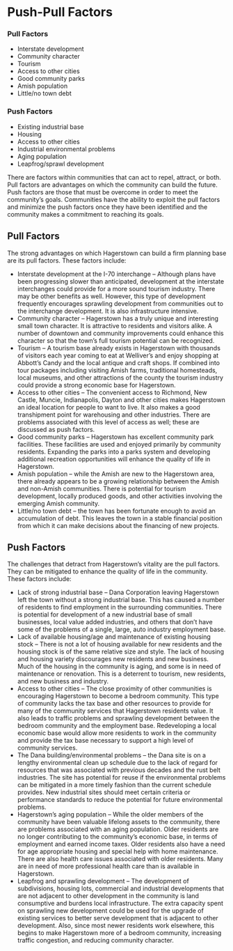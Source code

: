 # Push-Pull Factors

<aside>
  <h3>Pull Factors</h3>
  <ul>
    <li>Interstate development</li>
    <li>Community character</li>
    <li>Tourism</li>
    <li>Access to other cities</li>
    <li>Good community parks</li>
    <li>Amish population</li>
    <li>Little/no town debt</li>
  </ul>
  <h3>Push Factors</h3>
  <ul>
    <li>Existing industrial base</li>
    <li>Housing</li>
    <li>Access to other cities</li>
    <li>Industrial environmental problems</li>
    <li>Aging population</li>
    <li>Leapfrog/sprawl development</li>
  </ul>
</aside>

There are factors within communities that can act to repel, attract, or both. Pull factors are advantages on which the community can build the future. Push factors are those that must be overcome in order to meet the community’s goals. Communities have the ability to exploit the pull factors and minimize the push factors once they have been identified and the community makes a commitment to reaching its goals.

## Pull Factors

The strong advantages on which Hagerstown can build a firm planning base are its pull factors. These factors include:

- Interstate development at the I-70 interchange – Although plans have been progressing slower than anticipated, development at the interstate interchanges could provide for a more sound tourism industry. There may be other benefits as well. However, this type of development frequently encourages sprawling development from communities out to the interchange development. It is also infrastructure intensive.
- Community character – Hagerstown has a truly unique and interesting small town character. It is attractive to residents and visitors alike. A number of downtown and community improvements could enhance this character so that the town’s full tourism potential can be recognized.
- Tourism – A tourism base already exists in Hagerstown with thousands of visitors each year coming to eat at Welliver’s and enjoy shopping at Abbott’s Candy and the local antique and craft shops. If combined into tour packages including visiting Amish farms, traditional homesteads, local museums, and other attractions of the county the tourism industry could provide a strong economic base for Hagerstown.
- Access to other cities – The convenient access to Richmond, New Castle, Muncie, Indianapolis, Dayton and other cities makes Hagerstown an ideal location for people to want to live. It also makes a good transhipment point for warehousing and other industries. There are problems associated with this level of access as well; these are discussed as push factors.
- Good community parks – Hagerstown has excellent community park facilities. These facilities are used and enjoyed primarily by community residents. Expanding the parks into a parks system and developing additional recreation opportunities will enhance the quality of life in Hagerstown.
- Amish population – while the Amish are new to the Hagerstown area, there already appears to be a growing relationship between the Amish and non-Amish communities. There is potential for tourism development, locally produced goods, and other activities involving the emerging Amish community.
- Little/no town debt – the town has been fortunate enough to avoid an accumulation of debt. This leaves the town in a stable financial position from which it can make decisions about the financing of new projects.

## Push Factors

The challenges that detract from Hagerstown’s vitality are the pull factors. They can be mitigated to enhance the quality of life in the community. These factors include:

- Lack of strong industrial base – Dana Corporation leaving Hagerstown left the town without a strong industrial base. This has caused a number of residents to find employment in the surrounding communities. There is potential for development of a new industrial base of small businesses, local value added industries, and others that don’t have some of the problems of a single, large, auto industry employment base.
- Lack of available housing/age and maintenance of existing housing stock – There is not a lot of housing available for new residents and the housing stock is of the same relative size and style. The lack of housing and housing variety discourages new residents and new business. Much of the housing in the community is aging, and some is in need of maintenance or renovation. This is a deterrent to tourism, new residents, and new business and industry.
- Access to other cities – The close proximity of other communities is encouraging Hagerstown to become a bedroom community. This type of community lacks the tax base and other resources to provide for many of the community services that Hagerstown residents value. It also leads to traffic problems and sprawling development between the bedroom community and the employment base. Redeveloping a local economic base would allow more residents to work in the community and provide the tax base necessary to support a high level of community services.
- The Dana building/environmental problems – the Dana site is on a lengthy environmental clean up schedule due to the lack of regard for resources that was associated with previous decades and the rust belt industries. The site has potential for reuse if the environmental problems can be mitigated in a more timely fashion than the current schedule provides. New industrial sites should meet certain criteria or performance standards to reduce the potential for future environmental problems.
- Hagerstown’s aging population – While the older members of the community have been valuable lifelong assets to the community, there are problems associated with an aging population. Older residents are no longer contributing to the community’s economic base, in terms of employment and earned income taxes. Older residents also have a need for age appropriate housing and special help with home maintenance. There are also health care issues associated with older residents. Many are in need of more professional health care than is available in Hagerstown.
- Leapfrog and sprawling development – The development of subdivisions, housing lots, commercial and industrial developments that are not adjacent to other development in the community is land consumptive and burdens local infrastructure. The extra capacity spent on sprawling new development could be used for the upgrade of existing services to better serve development that is adjacent to other development. Also, since most newer residents work elsewhere, this begins to make Hagerstown more of a bedroom community, increasing traffic congestion, and reducing community character.

